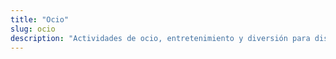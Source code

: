 ```yaml
---
title: "Ocio"
slug: ocio
description: "Actividades de ocio, entretenimiento y diversión para disfrutar mientras exploras nuevos destinos."
---
```



